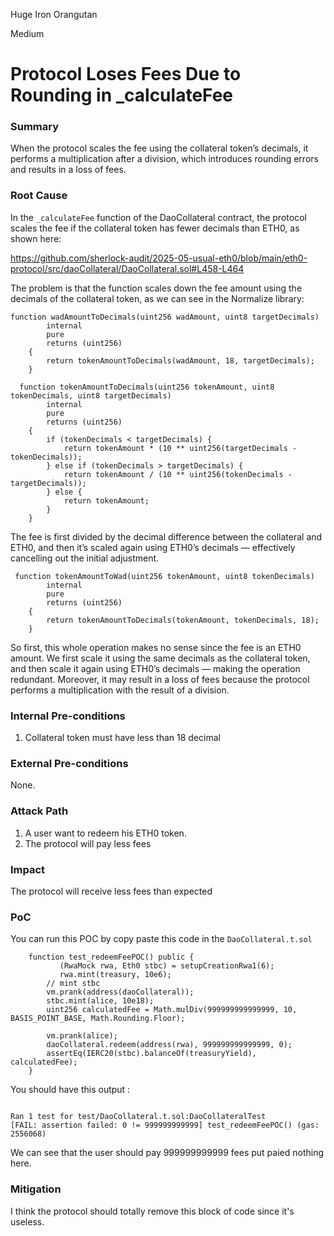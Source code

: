 Huge Iron Orangutan

Medium

# Protocol Loses Fees Due to Rounding in _calculateFee

### Summary

When the protocol scales the fee using the collateral token’s decimals, it performs a multiplication after a division, which introduces rounding errors and results in a loss of fees.


### Root Cause

In the `_calculateFee` function of the DaoCollateral contract, the protocol scales the fee if the collateral token has fewer decimals than ETH0, as shown here:


https://github.com/sherlock-audit/2025-05-usual-eth0/blob/main/eth0-protocol/src/daoCollateral/DaoCollateral.sol#L458-L464

The problem is that the function scales down the fee amount using the decimals of the collateral token, as we can see in the Normalize library:
```solidity
function wadAmountToDecimals(uint256 wadAmount, uint8 targetDecimals)
        internal
        pure
        returns (uint256)
    {
        return tokenAmountToDecimals(wadAmount, 18, targetDecimals);
    }
```
```solidity
  function tokenAmountToDecimals(uint256 tokenAmount, uint8 tokenDecimals, uint8 targetDecimals)
        internal
        pure
        returns (uint256)
    {
        if (tokenDecimals < targetDecimals) {
            return tokenAmount * (10 ** uint256(targetDecimals - tokenDecimals));
        } else if (tokenDecimals > targetDecimals) {
            return tokenAmount / (10 ** uint256(tokenDecimals - targetDecimals));
        } else {
            return tokenAmount;
        }
    }
```
The fee is first divided by the decimal difference between the collateral and ETH0, and then it’s scaled again using ETH0’s decimals — effectively cancelling out the initial adjustment.



```solidity
 function tokenAmountToWad(uint256 tokenAmount, uint8 tokenDecimals)
        internal
        pure
        returns (uint256)
    {
        return tokenAmountToDecimals(tokenAmount, tokenDecimals, 18);
    }
```

So first, this whole operation makes no sense since the fee is an ETH0 amount. We first scale it using the same decimals as the collateral token, and then scale it again using ETH0’s decimals — making the operation redundant.
Moreover, it may result in a loss of fees because the protocol performs a multiplication with the result of a division.

### Internal Pre-conditions

1. Collateral token must have less than 18 decimal

### External Pre-conditions

None.

### Attack Path

1. A user want to redeem his ETH0 token.
2. The protocol will pay less fees

### Impact

The protocol will receive less fees than expected

### PoC

You can run this POC by copy paste this code in the `DaoCollateral.t.sol`

```solidity
    function test_redeemFeePOC() public {
           (RwaMock rwa, Eth0 stbc) = setupCreationRwa1(6);
           rwa.mint(treasury, 10e6);
        // mint stbc
        vm.prank(address(daoCollateral));
        stbc.mint(alice, 10e18);
        uint256 calculatedFee = Math.mulDiv(999999999999999, 10, BASIS_POINT_BASE, Math.Rounding.Floor);

        vm.prank(alice);
        daoCollateral.redeem(address(rwa), 999999999999999, 0);
        assertEq(IERC20(stbc).balanceOf(treasuryYield), calculatedFee);
    }
```
You should have this output : 

```solidity

Ran 1 test for test/DaoCollateral.t.sol:DaoCollateralTest
[FAIL: assertion failed: 0 != 999999999999] test_redeemFeePOC() (gas: 2556068)
```
We can see that the user should pay 999999999999 fees put paied nothing here.

### Mitigation

I think the protocol should totally remove this block of code since it's useless.